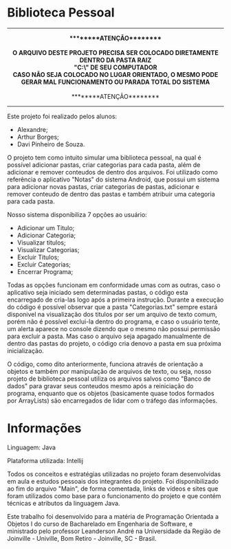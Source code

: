 # Biblioteca Pessoal

********
<p align="center">
<strong>********ATENÇÃO********<br><br>
O ARQUIVO DESTE PROJETO PRECISA SER COLOCADO DIRETAMENTE DENTRO DA PASTA RAIZ<br> "C:\" DE SEU COMPUTADOR<br>
CASO NÃO SEJA COLOCADO NO LUGAR ORIENTADO, O MESMO PODE GERAR MAL FUNCIONAMENTO OU PARADA TOTAL DO SISTEMA</strong><br><br>
  ********ATENÇÃO********<br>
</p>

********




Este projeto foi realizado pelos alunos:

- Alexandre;
- Arthur Borges;
- Davi Pinheiro de Souza.

O projeto tem como intuito simular uma biblioteca pessoal, na qual é possível adicionar pastas, criar categorias para cada pasta, além de adicionar e remover conteudos de dentro dos arquivos.
Foi utilizado como referência o aplicativo "Notas" do sistema Android, que possui um sistema para adicionar novas pastas, criar categorias de pastas, adicionar e remover conteudo de dentro das pastas e também atribuir uma categoria para cada pasta. 

Nosso sistema disponibiliza 7 opções ao usuário:

- Adicionar um Titulo;
- Adicionar Categoria;
- Visualizar titulos;
- Visualizar Categorias;
- Excluir Titulos;
- Excluir Categorias;
- Encerrar Programa;

Todas as opções funcionam em conformidade umas com as outras, caso o aplicativo seja iniciado sem determinadas pastas, o código esta encarregado de cria-las logo após a primeira instrução.
Durante a execução do código é possível observar que a pasta "Categorias.txt" sempre estará disponivel na visualização dos titulos por ser um arquivo de texto comum, porém não é possível exclui-la dentro do programa, e caso o usuário tente, um alerta aparece no console dizendo que o mesmo não possui permissão para excluir a pasta. Mas caso o arquivo seja apagado manualmente de dentro das pastas do projeto, o código cria denovo a pasta em sua próxima inicialização.

O código, como dito anteriormente, funciona através de orientação a objetos e também por manipulação de arquivos de texto, ou seja, nosso projeto de biblioteca pessoal utiliza os arquivos salvos como "Banco de dados" para gravar seus conteudos mesmo após a reiniciação do programa, enquanto que os objetos (basicamente quase todos formados por ArrayLists) são encarregados de lidar com o tráfego das informações.


# Informações

Linguagem: Java

Plataforma utilizada: Intellij

Todos os conceitos e estratégias utilizadas no projeto foram desenvolvidas em aula e estudos pessoais dos integrantes do projeto. Foi disponibilizado ao fim do arquivo "Main", de forma comentada, links de vídeos e sites que foram utilizados como base para o funcionamento do projeto e que contém técnicas e atributos da linguagem Java.

Este trabalho foi desenvolvido para a matéria de Programação Orientada a Objetos I do curso de Bacharelado em Engenharia de Software, e ministrado pelo professor Leanderson André na Universidade da Região de Joinville - Univille, Bom Retiro - Joinville, SC - Brasil.
